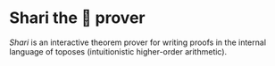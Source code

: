 # Shari the 🍣 prover

*Shari* is an interactive theorem prover for writing proofs in the internal language of toposes (intuitionistic higher-order arithmetic).
